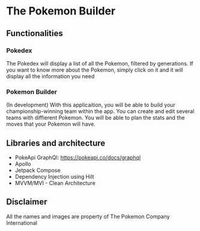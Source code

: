 # The Pokemon Builder

## Functionalities

### Pokedex
The Pokedex will display a list of all the Pokemon, filtered by generations.
If you want to know more about the Pokemon, simply click on it and it will display all the information you need

### Pokemon Builder
(In development)
With this applicaition, you will be able to build your championship-winning team within the app.
You can create and edit several teams with diffierent Pokemon.
You will be able to plan the stats and the moves that your Pokemon will have.

## Libraries and architecture
- PokeApi GraphQl: https://pokeapi.co/docs/graphql
- Apollo
- Jetpack Compose
- Dependency Injection using Hilt
- MVVM/MVI - Clean Architecture


## Disclaimer
All the names and images are property of The Pokemon Company International

